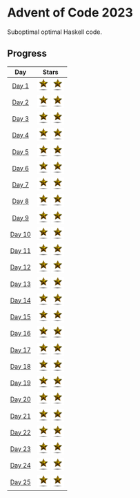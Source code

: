 # Advent of Code 2023

Suboptimal optimal Haskell code.

## Progress

| Day   | Stars |
| :---: | :---: |
| [Day 1](./Day%201/1.hs) | <img src="./star.gif" width="30"> <img src="./star.gif" width="30"> |
| [Day 2](./Day%202/2.hs) | <img src="./star.gif" width="30"> <img src="./star.gif" width="30"> |
| [Day 3](./Day%203/3.hs) | <img src="./star.gif" width="30"> <img src="./star.gif" width="30"> |
| [Day 4](./Day%204/4.hs) | <img src="./star.gif" width="30"> <img src="./star.gif" width="30"> |
| [Day 5](./Day%205/5.hs) | <img src="./star.gif" width="30"> <img src="./star.gif" width="30"> |
| [Day 6](./Day%206/6.hs) | <img src="./star.gif" width="30"> <img src="./star.gif" width="30"> |
| [Day 7](./Day%207/7.hs) | <img src="./star.gif" width="30"> <img src="./star.gif" width="30"> |
| [Day 8](./Day%208/8.hs) | <img src="./star.gif" width="30"> <img src="./star.gif" width="30"> |
| [Day 9](./Day%209/9.hs) | <img src="./star.gif" width="30"> <img src="./star.gif" width="30"> |
| [Day 10](./Day%2010/10.hs) | <img src="./star.gif" width="30"> <img src="./star.gif" width="30"> |
| [Day 11](./Day%2011/11.hs) | <img src="./star.gif" width="30"> <img src="./star.gif" width="30"> |
| [Day 12](./Day%2012/12.hs) | <img src="./star.gif" width="30"> <img src="./star.gif" width="30"> |
| [Day 13](./Day%2013/13.hs) | <img src="./star.gif" width="30"> <img src="./star.gif" width="30"> |
| [Day 14](./Day%2014/14.hs) | <img src="./star.gif" width="30"> <img src="./star.gif" width="30"> |
| [Day 15](./Day%2015/15.hs) | <img src="./star.gif" width="30"> <img src="./star.gif" width="30"> |
| [Day 16](./Day%2016/16.hs) | <img src="./star.gif" width="30"> <img src="./star.gif" width="30"> |
| [Day 17](./Day%2017/17.hs) | <img src="./star.gif" width="30"> <img src="./star.gif" width="30"> |
| [Day 18](./Day%2018/18.hs) | <img src="./star.gif" width="30"> <img src="./star.gif" width="30"> |
| [Day 19](./Day%2019/19.hs) | <img src="./star.gif" width="30"> <img src="./star.gif" width="30"> |
| [Day 20](./Day%2020/20.hs) | <img src="./star.gif" width="30"> <img src="./star.gif" width="30"> |
| [Day 21](./Day%2021/21.hs) | <img src="./star.gif" width="30"> <img src="./star.gif" width="30"> |
| [Day 22](./Day%2022/22.hs) | <img src="./star.gif" width="30"> <img src="./star.gif" width="30"> |
| [Day 23](./Day%2023/23.hs) | <img src="./star.gif" width="30"> <img src="./star.gif" width="30"> |
| [Day 24](./Day%2024/24.hs) | <img src="./star.gif" width="30"> <img src="./star.gif" width="30"> |
| [Day 25](./Day%2025/25.hs) | <img src="./star.gif" width="30"> <img src="./star.gif" width="30"> |